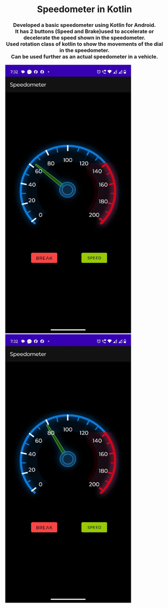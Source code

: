<h1 align="center">Speedometer in Kotlin</h1>
<h3 align="center">﻿﻿Developed a basic speedometer using Kotlin for Android.<br/>
It has 2 buttons (Speed and Brake)used to accelerate or decelerate the speed shown in the speedometer.<br/>
Used rotation class of kotlin to show the movements of the dial in the speedometer.<br/>
Can be used further as an actual speedometer in a vehicle.<br/>
</h3>

<p align="left"> <img src="images/SPEED1.jpeg" alt="janardankeny" width="400" height="850">
<img src="images/SPEED2.jpeg" alt="janardankeny" width="400" height="850"></p>
